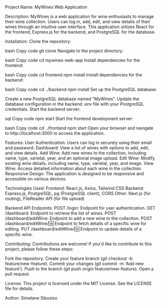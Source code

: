 Project Name: MyWines Web Application

Description:
MyWines is a web application for wine enthusiasts to manage their wine collection. Users can log in, add, edit, and view details of their wines through an intuitive user interface. This application utilizes React for the frontend, Express.js for the backend, and PostgreSQL for the database.

Installation:
Clone the repository:

bash
Copy code
git clone <repository-url>
Navigate to the project directory:

bash
Copy code
cd mywines-web-app
Install dependencies for the frontend:

bash
Copy code
cd frontend
npm install
Install dependencies for the backend:

bash
Copy code
cd ../backend
npm install
Set up the PostgreSQL database:

Create a new PostgreSQL database named "MyWines".
Update the database configuration in the backend .env file with your PostgreSQL credentials.
Start the backend server:

sql
Copy code
npm start
Start the frontend development server:

bash
Copy code
cd ../frontend
npm start
Open your browser and navigate to http://localhost:3000 to access the application.

Features:
User Authentication: Users can log in securely using their email and password.
Dashboard: View a list of wines with options to add, edit, and view details.
Add Wine: Add new wines to the collection, including name, type, varietal, year, and an optional image upload.
Edit Wine: Modify existing wine details, including name, type, varietal, year, and image.
View Wine: Access detailed information about each wine in the collection.
Responsive Design: The application is designed to be responsive and accessible on various devices.

Technologies Used:
Frontend: React.js, Axios, Tailwind CSS
Backend: Express.js, PostgreSQL, pg (PostgreSQL client), CORS
Other: Next.js (for routing), FileReader API (for file upload)

Backend API Endpoints:
POST /login: Endpoint for user authentication.
GET /dashboard: Endpoint to retrieve the list of wines.
POST /dashboard/addWine: Endpoint to add a new wine to the collection.
POST /dashboard/editWine/:id: Endpoint to fetch details of a specific wine for editing.
PUT /dashboard/editWine/:id: Endpoint to update details of a specific wine.

Contributing:
Contributions are welcome! If you'd like to contribute to this project, please follow these steps:

Fork the repository.
Create your feature branch (git checkout -b feature/new-feature).
Commit your changes (git commit -m 'Add new feature').
Push to the branch (git push origin feature/new-feature).
Open a pull request.

License:
This project is licensed under the MIT License. See the LICENSE file for details.

Author:
Simelane Sibusiso

